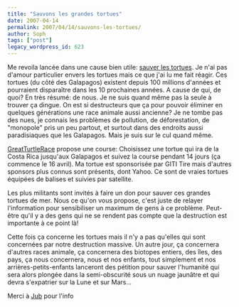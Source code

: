 ```yaml
---
title: "Sauvons les grandes tortues"
date: 2007-04-14
permalink: 2007/04/14/sauvons-les-tortues/
author: Soph
tags: ["post"]
legacy_wordpress_id: 623
---
```


Me revoila lancée dans une cause bien utile: [sauver les tortues](http://www.greatturtlerace.com/). Je n'ai pas d'amour particulier envers les tortues mais ce que j'ai lu me fait réagir. Ces tortues (du côté des Galapagos) existent depuis 100 millions d'années et pourraient disparaître dans les 10 prochaines années. A cause de qui, de quoi? En très résumé: de nous. Je ne suis quand même pas la seule à trouver ça dingue. On est si destructeurs que ça pour pouvoir éliminer en quelques générations une race animale aussi ancienne? Je ne tombe pas des nues, je connais les problèmes de pollution, de déforestation, de "monopole" pris un peu partout, et surtout dans des endroits aussi paradisiaques que les Galapagos. Mais je suis sur le cul quand même.

[GreatTurtleRace](http://www.greatturtlerace.com/) propose une course: Choisissez une tortue qui ira de la Costa Rica jusqu'aux Galapagos et suivez la course pendant 14 jours (ça commence le 16 avril). Ma tortue est sponsorisée par GITI Tire mais d'autres sponsors plus connus sont présents, dont Yahoo. Ce sont de vraies tortues équipées de balises et suivies par satellite.

<!-- excerpt -->

Les plus militants sont invités à faire un don pour sauver ces grandes tortues de mer. Nous ce qu'on vous propose, c'est juste de relayer l'information pour sensibiliser un maximum de gens à ce problème. Peut-être qu'il y a des gens qui ne se rendent pas compte que la destruction est importante à ce point là!

Cette fois ça concerne les tortues mais il n'y a pas qu'elles qui sont concernées par notre destruction massive. Un autre jour, ça concernera d'autres races animale, ça concernera des biotopes entiers, des îles, des pays, ça nous concernera, nous et nos enfants, tout simplement et nos arrières-petits-enfants lanceront des pétition pour sauver l'humanité qui sera alors plongée dans la semi-obscurité sous un nuage jaunâtre et qui devra s'expatrier sur la Lune et sur Mars...

Merci à [Jub](http://www.sowenga.net/) pour l'info
